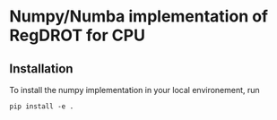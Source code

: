 # Numpy/Numba implementation of RegDROT for CPU

## Installation
To install the numpy implementation in your local environement, run


```
pip install -e .
```